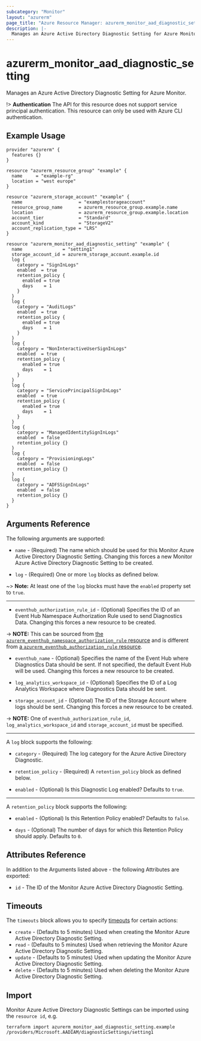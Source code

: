 ```yaml
---
subcategory: "Monitor"
layout: "azurerm"
page_title: "Azure Resource Manager: azurerm_monitor_aad_diagnostic_setting"
description: |-
  Manages an Azure Active Directory Diagnostic Setting for Azure Monitor.
---
```


# azurerm_monitor_aad_diagnostic_setting

Manages an Azure Active Directory Diagnostic Setting for Azure Monitor.

!> **Authentication** The API for this resource does not support service principal authentication. This resource can only be used with Azure CLI authentication.

## Example Usage

```hcl
provider "azurerm" {
  features {}
}

resource "azurerm_resource_group" "example" {
  name     = "example-rg"
  location = "west europe"
}

resource "azurerm_storage_account" "example" {
  name                     = "examplestorageaccount"
  resource_group_name      = azurerm_resource_group.example.name
  location                 = azurerm_resource_group.example.location
  account_tier             = "Standard"
  account_kind             = "StorageV2"
  account_replication_type = "LRS"
}

resource "azurerm_monitor_aad_diagnostic_setting" "example" {
  name               = "setting1"
  storage_account_id = azurerm_storage_account.example.id
  log {
    category = "SignInLogs"
    enabled  = true
    retention_policy {
      enabled = true
      days    = 1
    }
  }
  log {
    category = "AuditLogs"
    enabled  = true
    retention_policy {
      enabled = true
      days    = 1
    }
  }
  log {
    category = "NonInteractiveUserSignInLogs"
    enabled  = true
    retention_policy {
      enabled = true
      days    = 1
    }
  }
  log {
    category = "ServicePrincipalSignInLogs"
    enabled  = true
    retention_policy {
      enabled = true
      days    = 1
    }
  }
  log {
    category = "ManagedIdentitySignInLogs"
    enabled  = false
    retention_policy {}
  }
  log {
    category = "ProvisioningLogs"
    enabled  = false
    retention_policy {}
  }
  log {
    category = "ADFSSignInLogs"
    enabled  = false
    retention_policy {}
  }
}
```

## Arguments Reference

The following arguments are supported:

* `name` - (Required) The name which should be used for this Monitor Azure Active Directory Diagnostic Setting. Changing this forces a new Monitor Azure Active Directory Diagnostic Setting to be created.
  
* `log` - (Required) One or more `log` blocks as defined below.

~> **Note:** At least one of the `log` blocks must have the `enabled` property set to `true`.

---

* `eventhub_authorization_rule_id` - (Optional) Specifies the ID of an Event Hub Namespace Authorization Rule used to send Diagnostics Data. Changing this forces a new resource to be created.

-> **NOTE:** This can be sourced from [the `azurerm_eventhub_namespace_authorization_rule` resource](eventhub_namespace_authorization_rule.html) and is different from [a `azurerm_eventhub_authorization_rule` resource](eventhub_authorization_rule.html).

* `eventhub_name` - (Optional) Specifies the name of the Event Hub where Diagnostics Data should be sent. If not specified, the default Event Hub will be used. Changing this forces a new resource to be created.

* `log_analytics_workspace_id` - (Optional) Specifies the ID of a Log Analytics Workspace where Diagnostics Data should be sent.

* `storage_account_id` - (Optional) The ID of the Storage Account where logs should be sent. Changing this forces a new resource to be created.

-> **NOTE:** One of `eventhub_authorization_rule_id`, `log_analytics_workspace_id` and `storage_account_id` must be specified.

---

A `log` block supports the following:

* `category` - (Required) The log category for the Azure Active Directory Diagnostic.

* `retention_policy` - (Required) A `retention_policy` block as defined below.

* `enabled` - (Optional) Is this Diagnostic Log enabled? Defaults to `true`.

---

A `retention_policy` block supports the following:

* `enabled` - (Optional) Is this Retention Policy enabled? Defaults to `false`.

* `days` - (Optional) The number of days for which this Retention Policy should apply. Defaults to `0`.

## Attributes Reference

In addition to the Arguments listed above - the following Attributes are exported: 

* `id` - The ID of the Monitor Azure Active Directory Diagnostic Setting.

## Timeouts

The `timeouts` block allows you to specify [timeouts](https://www.terraform.io/docs/configuration/resources.html#timeouts) for certain actions:

* `create` - (Defaults to 5 minutes) Used when creating the Monitor Azure Active Directory Diagnostic Setting.
* `read` - (Defaults to 5 minutes) Used when retrieving the Monitor Azure Active Directory Diagnostic Setting.
* `update` - (Defaults to 5 minutes) Used when updating the Monitor Azure Active Directory Diagnostic Setting.
* `delete` - (Defaults to 5 minutes) Used when deleting the Monitor Azure Active Directory Diagnostic Setting.

## Import

Monitor Azure Active Directory Diagnostic Settings can be imported using the `resource id`, e.g.

```shell
terraform import azurerm_monitor_aad_diagnostic_setting.example /providers/Microsoft.AADIAM/diagnosticSettings/setting1
```
